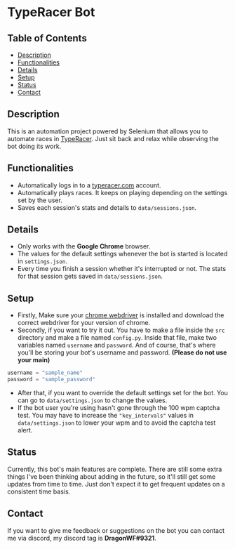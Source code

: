# TypeRacer Bot

## Table of Contents

- [Description](#Description)
- [Functionalities](#Functionalities)
- [Details](#Details)
- [Setup](#Setup)
- [Status](#Status)
- [Contact](#Contact)

## Description

This is an automation project powered by Selenium that allows you to
automate races in [TypeRacer](https://play.typeracer.com/). Just sit back
and relax while observing the bot doing its work.

## Functionalities

- Automatically logs in to a [typeracer.com](https://play.typeracer.com/) account.
- Automatically plays races. It keeps on playing depending on the settings set by the user.
- Saves each session's stats and details to `data/sessions.json`.

## Details

- Only works with the **Google Chrome** browser.
- The values for the default settings whenever the bot is started is located
  in `settings.json`.
- Every time you finish a session whether it's interrupted or not. The stats for
  that session gets saved in `data/sessions.json`.

## Setup

- Firstly, Make sure your [chrome webdriver](https://sites.google.com/a/chromium.org/chromedriver/downloads) is installed and download the correct webdriver for your version of chrome.
- Secondly, if you want to try it out. You have to make a file inside the `src`
  directory and make a file named `config.py`. Inside that file, make two variables
  named `username` and `password`. And of course, that's where you'll be storing your
  bot's username and password. **(Please do not use your main)**

```py
username = "sample_name"
password = "sample_password"
```

- After that, if you want to override the default settings set for the bot. You can go
  to `data/settings.json` to change the values.
- If the bot user you're using hasn't gone through the 100 wpm captcha test. You may
  have to increase the `"key_intervals"` values in `data/settings.json` to lower your wpm and
  to avoid the captcha test alert.

## Status

Currently, this bot's main features are complete. There are still some extra things I've
been thinking about adding in the future, so it'll still get some updates from time to time.
Just don't expect it to get frequent updates on a consistent time basis.

## Contact

If you want to give me feedback or suggestions on the bot you can contact me via
discord, my discord tag is **DragonWF#9321**.
